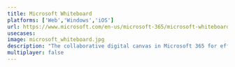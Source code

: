 ```yaml
---
title: Microsoft Whiteboard
platforms: ['Web','Windows','iOS']
url: https://www.microsoft.com/en-us/microsoft-365/microsoft-whiteboard/digital-whiteboard-app
usecases: 
image: microsoft_whiteboard.jpg
description: "The collaborative digital canvas in Microsoft 365 for effective meetings and engaging learning."
multiplayer: false
---
```


